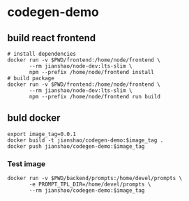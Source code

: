 # codegen-demo

## build react frontend
~~~shell
# install dependencies
docker run -v $PWD/frontend:/home/node/frontend \
       --rm jianshao/node-dev:lts-slim \
       npm --prefix /home/node/frontend install
# build package
docker run -v $PWD/frontend:/home/node/frontend \
       --rm jianshao/node-dev:lts-slim \
       npm --prefix /home/node/frontend run build
~~~

## buld docker
~~~shell
export image_tag=0.0.1
docker build -t jianshao/codegen-demo:$image_tag .
docker push jianshao/codegen-demo:$image_tag
~~~

### Test image
~~~ shell
docker run -v $PWD/backend/prompts:/home/devel/prompts \
       -e PROMPT_TPL_DIR=/home/devel/prompts \
       --rm jianshao/codegen-demo:$image_tag
~~~
